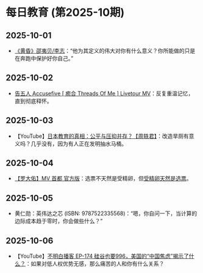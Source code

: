 # 每日教育 (第2025-10期)

## 2025-10-01

- [《黄昏》邵夷贝/李志](https://youtu.be/TmLII4V5BdU)：“他为其定义的伟大对你有什么意义？你所能做的只是在奔跑中保护好你自己。”

## 2025-10-02

- [告五人 Accusefive [ 癒合 Threads Of Me ] Livetour MV](https://youtu.be/1Zoau_PDfP0)：反复重温记忆，直到彻底释怀。

## 2025-10-03

- 【YouTube】[日本教育的真相：公平与压抑并存？【周轶君】](https://youtu.be/ZFCVhRjwr6c)：改造旱厕有意义吗？几乎没有，因为有人正在发明抽水马桶。

## 2025-10-04

- [【罗大佑】MV 首都 官方版](https://youtu.be/Dvl7IEqtcz4)：选票不天然是受精卵，但[受精卵天然是选票](https://youtu.be/m9v6VIj500I)。

## 2025-10-05

- 黄仁勋：英伟达之芯 (ISBN: 9787522335568)：“嗯，你自问一下，当计算的边际成本趋于零时，你会做些什么？”

## 2025-10-06

- 【YouTube】[不明白播客 EP-174 硅谷也要996，美国的“中国焦虑”揭示了什么？](https://youtu.be/R9SS02XDWJQ)：如果对低人权优势无感，那么痛苦的人和你有什么关系？
